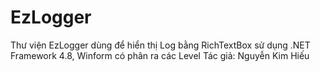 # EzLogger
Thư viện EzLogger dùng để hiển thị Log bằng RichTextBox sử dụng .NET Framework 4.8, Winform có phân ra các Level
Tác giả: Nguyễn Kim Hiếu
